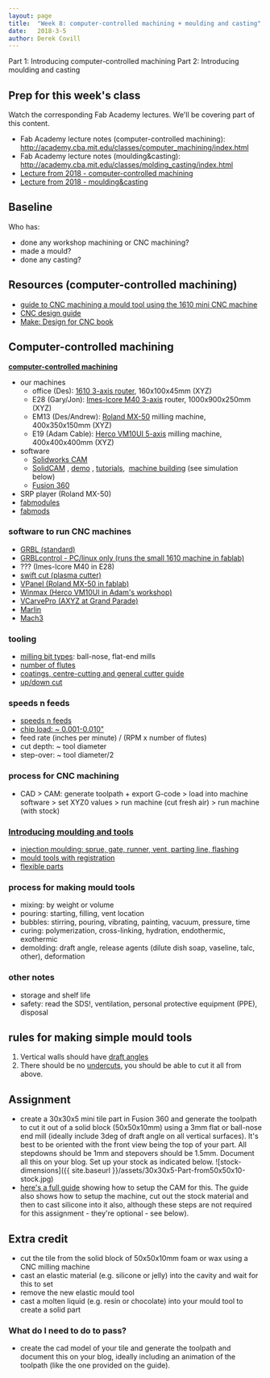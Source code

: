 ```yaml
---
layout: page
title:  "Week 8: computer-controlled machining + moulding and casting"
date:   2018-3-5
author: Derek Covill
---
```


Part 1: Introducing computer-controlled machining
Part 2: Introducing moulding and casting

<!--more-->


## Prep for this week's class

Watch the corresponding Fab Academy lectures. We'll be covering part of this content. 

* Fab Academy lecture notes (computer-controlled machining): <http://academy.cba.mit.edu/classes/computer_machining/index.html>  
* Fab Academy lecture notes (moulding&casting): <http://academy.cba.mit.edu/classes/molding_casting/index.html>  
* [Lecture from 2018 - computer-controlled machining](http://fab.academany.org/2018/lectures/fab-20180307.html)
* [Lecture from 2018 - moulding&casting](http://fab.academany.org/2018/lectures/fab-20180321.html)

## Baseline 

Who has:

* done any workshop machining or CNC machining?
* made a mould?
* done any casting?

## Resources (computer-controlled machining)
- [guide to CNC machining a mould tool using the 1610 mini CNC machine](https://fablabbrighton.github.io/digital-fabrication-module/guides/guide-milling-mould-tool.html)
- [CNC design guide](https://www.3dhubs.com/knowledge-base/how-design-parts-cnc-machining) 
- [Make: Design for CNC book](https://www.amazon.co.uk/Make-Practical-Techniques-CNC-routed-Furniture/dp/1457187426)

## Computer-controlled machining
[**computer-controlled machining**](http://academy.cba.mit.edu/classes/computer_machining/index.html "computer controlled machining")

*   our machines
    *   office (Des): [1610 3-axis router](https://www.ebay.co.uk/itm/CNC-Wood-Router-1610-Mini-Milling-Carving-Engraving-Machine-GRBL-Control-3-Axis/162556175066?epid=10003409492&hash=item25d91a62da:g:TDwAAOSwHUhZ~~zy), 160x100x45mm (XYZ)
    *   E28 (Gary/Jon): [Imes-Icore M40 3-axis](https://www.imes-icore.de/eng/flatcom-cnc-milling-machine-series.html) router, 1000x900x250mm (XYZ)
    *   EM13 (Des/Andrew): [Roland MX-50](https://www.rolanddga.com/products/3d/mdx-50-benchtop-cnc-mill) milling machine, 400x350x150mm (XYZ)
    *   E19 (Adam Cable): [Herco VM10UI 5-axis](http://www.hurco.com/en-gb/machine-tools/machining-centres/5-axis-vertical/pages/trunnion-table.aspx) milling machine, 400x400x400mm (XYZ)
*   software
    *   [Solidworks CAM](https://www.youtube.com/watch?v=pPxH-JGTCK4)
    *   [SolidCAM](https://www.solidcam.com/professor/solidcam-modules-overview/) , [demo](https://youtu.be/di-VxpxAUGQ) , [tutorials](https://www.solidcam.com/professor/solidcam-jumpstart/),  [machine building](https://youtu.be/R3pW8RenKZk) (see simulation below)
    *   [Fusion 360](https://www.autodesk.com/products/fusion-360/blog/getting-started-introduction-to-cam-and-toolpaths/)
*   SRP player (Roland MX-50)
*   [fabmodules](http://fabmodules.org)
*   [fabmods](http://mods.cba.mit.edu/)

### software to run CNC machines
- [GRBL (standard)](https://github.com/gnea/grbl)
- [GRBLcontrol - PC/linux only (runs the small 1610 machine in fablab)](https://github.com/trasz/grblControl)
- ??? (Imes-Icore M40 in E28)
- [swift cut (plasma cutter)](https://swift-cut.com/)
- [VPanel (Roland MX-50 in fablab)](http://support.rolanddga.com/Docs/Documents/departments/Technical%20Services/Downloads/MDX-50_INS_EN_R2.pdf)
- [Winmax (Herco VM10UI in Adam's workshop)](http://www.hurco.com/en-us/cnc-machine-tools/our-control/pages/winmax.aspx)
- [VCarvePro (AXYZ at Grand Parade)](https://www.vectric.com/products/vcarve-pro)
- [Marlin](http://marlinfw.org/)
- [Mach3](https://www.machsupport.com/software/mach3/)

### tooling

- [milling bit types](http://mindworks.shoutwiki.com/wiki/Cutter_Types_(Mill)): ball-nose, flat-end mills
- [number of flutes](http://www.cs.cmu.edu/~rapidproto/students.03/zdb/project2/CNCflutes.htm)
- [coatings, centre-cutting and general cutter guide](https://www.cnccookbook.com/cnc-end-mill-guide/)
- [up/down cut](https://www.guhdo.com/blog/up-vs-down-shear-router-bits/)

### speeds n feeds

- [speeds n feeds](https://en.wikipedia.org/wiki/Speeds_and_feeds)
- [chip load: ~ 0.001-0.010"](https://www.cutter-shop.com/information/chip-load-chart.html)
- feed rate (inches per minute) / (RPM x number of flutes) 
- cut depth: ~ tool diameter
- step-over: ~ tool diameter/2

### process for CNC machining
- CAD > CAM: generate toolpath + export G-code > load into machine software > set XYZ0 values > run machine (cut fresh air) > run machine (with stock)

### [Introducing moulding and tools](https://en.wikipedia.org/wiki/Injection_moulding)
- [injection moulding: sprue, gate, runner, vent, parting line, flashing](http://custom-injection-molding.net/wp-content/uploads/2014/03/D1-03.gif)
- [mould tools with registration](http://academy.cba.mit.edu/classes/molding_casting/tippy.png)
- [flexible parts](http://fab.cba.mit.edu/classes/863.13/people/crreed/weekly/week6.html)

### process for making mould tools
- mixing: by weight or volume
- pouring: starting, filling, vent location
- bubbles: stirring, pouring, vibrating, painting, vacuum, pressure, time
- curing: polymerization, cross-linking, hydration, endothermic, exothermic
- demolding: draft angle, release agents (dilute dish soap, vaseline, talc, other), deformation

### other notes
- storage and shelf life
- safety: read the SDS!, ventilation, personal protective equipment (PPE), disposal

## rules for making simple mould tools
1. Vertical walls should have [draft angles](https://www.dynacast.com/stuff/contentmgr/files/0/97f5240f1f1a61eac4d6f431cbd0b2d4/files/diecasting_design_tips_01.jpg)
2. There should be no [undercuts](http://www.acomold.com/image/molding-undercuts.jpg), you should be able to cut it all from above.

## Assignment
- create a 30x30x5 mini tile part in Fusion 360 and generate the toolpath to cut it out of a solid block (50x50x10mm) using a 3mm flat or ball-nose end mill (ideally include 3deg of draft angle on all vertical surfaces). It's best to be oriented with the front view being the top of your part. All stepdowns should be 1mm and stepovers should be 1.5mm. Document all this on your blog. Set up your stock as indicated below.
![stock-dimensions]({{ site.baseurl }}/assets/30x30x5-Part-from50x50x10-stock.jpg)
- [here's a full guide](https://fablabbrighton.github.io/digital-fabrication-module/guides/guide-milling-mould-tool.html) showing how to setup the CAM for this. The guide also shows how to setup the machine, cut out the stock material and then to cast silicone into it also, although these steps are not required for this assignment - they're optional - see below). 

## Extra credit
- cut the tile from the solid block of 50x50x10mm foam or wax using a CNC milling machine
- cast an elastic material (e.g. silicone or jelly) into the cavity and wait for this to set
- remove the new elastic mould tool
- cast a molten liquid (e.g. resin or chocolate) into your mould tool to create a solid part

### What do I need to do to pass?
- create the cad model of your tile and generate the toolpath and document this on your blog, ideally including an animation of the toolpath (like the one provided on the guide). 

